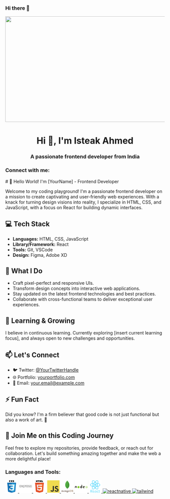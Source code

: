 ### Hi there 👋
<p align="center"><img src="https://i.ibb.co/xY1Khwf/Add-a-heading-2.png" height="333" width="600"></p>

<h1 align="center">Hi 👋, I'm Isteak Ahmed</h1>
<h3 align="center">A passionate frontend developer from India</h3>

<h3 align="left">Connect with me:</h3>
<p align="left">
</p>
# 👋 Hello World! I'm [YourName] - Frontend Developer

Welcome to my coding playground! I'm a passionate frontend developer on a mission to create captivating and user-friendly web experiences. With a knack for turning design visions into reality, I specialize in HTML, CSS, and JavaScript, with a focus on React for building dynamic interfaces.

## 💻 Tech Stack

- **Languages:** HTML, CSS, JavaScript
- **Library/Framework:** React
- **Tools:** Git, VSCode
- **Design:** Figma, Adobe XD

## 🚀 What I Do

- Craft pixel-perfect and responsive UIs.
- Transform design concepts into interactive web applications.
- Stay updated on the latest frontend technologies and best practices.
- Collaborate with cross-functional teams to deliver exceptional user experiences.

## 🌱 Learning & Growing

I believe in continuous learning. Currently exploring [insert current learning focus], and always open to new challenges and opportunities.

## 📫 Let's Connect

- 🐦 Twitter: [@YourTwitterHandle](https://twitter.com/YourTwitterHandle)
- 🌐 Portfolio: [yourportfolio.com](https://yourportfolio.com)
- 📧 Email: your.email@example.com

## ⚡ Fun Fact

Did you know? I'm a firm believer that good code is not just functional but also a work of art. 🎨

## 🚀 Join Me on this Coding Journey

Feel free to explore my repositories, provide feedback, or reach out for collaboration. Let's build something amazing together and make the web a more delightful place!


<h3 align="left">Languages and Tools:</h3>
<p align="left"> <a href="https://www.w3schools.com/css/" target="_blank" rel="noreferrer"> <img src="https://raw.githubusercontent.com/devicons/devicon/master/icons/css3/css3-original-wordmark.svg" alt="css3" width="40" height="40"/> </a> <a href="https://expressjs.com" target="_blank" rel="noreferrer"> <img src="https://raw.githubusercontent.com/devicons/devicon/master/icons/express/express-original-wordmark.svg" alt="express" width="40" height="40"/> </a> <a href="https://www.w3.org/html/" target="_blank" rel="noreferrer"> <img src="https://raw.githubusercontent.com/devicons/devicon/master/icons/html5/html5-original-wordmark.svg" alt="html5" width="40" height="40"/> </a> <a href="https://developer.mozilla.org/en-US/docs/Web/JavaScript" target="_blank" rel="noreferrer"> <img src="https://raw.githubusercontent.com/devicons/devicon/master/icons/javascript/javascript-original.svg" alt="javascript" width="40" height="40"/> </a> <a href="https://www.mongodb.com/" target="_blank" rel="noreferrer"> <img src="https://raw.githubusercontent.com/devicons/devicon/master/icons/mongodb/mongodb-original-wordmark.svg" alt="mongodb" width="40" height="40"/> </a> <a href="https://nodejs.org" target="_blank" rel="noreferrer"> <img src="https://raw.githubusercontent.com/devicons/devicon/master/icons/nodejs/nodejs-original-wordmark.svg" alt="nodejs" width="40" height="40"/> </a> <a href="https://reactjs.org/" target="_blank" rel="noreferrer"> <img src="https://raw.githubusercontent.com/devicons/devicon/master/icons/react/react-original-wordmark.svg" alt="react" width="40" height="40"/> </a> <a href="https://reactnative.dev/" target="_blank" rel="noreferrer"> <img src="https://reactnative.dev/img/header_logo.svg" alt="reactnative" width="40" height="40"/> </a> <a href="https://tailwindcss.com/" target="_blank" rel="noreferrer"> <img src="https://www.vectorlogo.zone/logos/tailwindcss/tailwindcss-icon.svg" alt="tailwind" width="40" height="40"/> </a> </p>


<!--
**isteak95/isteak95** is a ✨ _special_ ✨ repository because its `README.md` (this file) appears on your GitHub profile.

Here are some ideas to get you started:

- 🔭 I’m currently working on ...
- 🌱 I’m currently learning ...
- 👯 I’m looking to collaborate on ...
- 🤔 I’m looking for help with ...
- 💬 Ask me about ...
- 📫 How to reach me: ...
- 😄 Pronouns: ...
- ⚡ Fun fact: ...
-->
